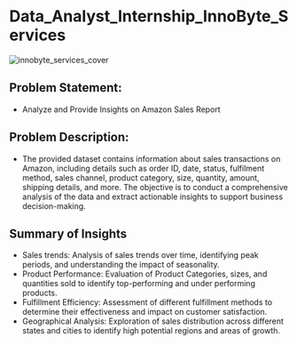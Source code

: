 # Data_Analyst_Internship_InnoByte_Services

![innobyte_services_cover](https://github.com/sriram2222/Innobyte/upload/main)



## Problem Statement:
- Analyze and Provide Insights on Amazon Sales Report
## Problem Description:
- The provided dataset contains information about sales transactions on Amazon, including details such as order
ID, date, status, fulfilment method, sales channel, product category, size, quantity, amount, shipping details,
and more. The objective is to conduct a comprehensive analysis of the data and extract actionable insights to
support business decision-making.


## Summary of Insights
- Sales trends: Analysis of sales trends over time, identifying peak periods, and understanding the impact of seasonality.
- Product Performance: Evaluation of Product Categories, sizes, and quantities sold to identify top-performing and under performing products.
- Fulfillment Efficiency: Assessment of different fulfillment methods to determine their effectiveness and impact on customer satisfaction.
- Geographical Analysis: Exploration of sales distribution across different states and cities to identify high potential regions and areas of growth.

